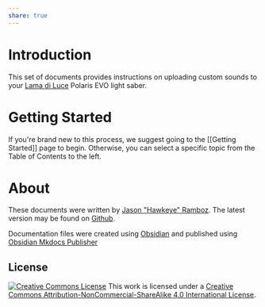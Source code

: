 ```yaml
---
share: true
---
```

# Introduction
This set of documents provides instructions on uploading custom sounds to your [Lama di Luce](https://www.lamadiluce.it/) Polaris EVO light saber.

# Getting Started
If you're brand new to this process, we suggest going to the [[Getting Started]] page to begin. Otherwise, you can select a specific topic from the Table of Contents to the left.

# About
These documents were written by [Jason "Hawkeye" Ramboz](https://github.com/jramboz). The latest version may be found on [Github](https://github.com/jramboz/polaris-sound-docs).

Documentation files were created using [Obsidian](http://obsidian.md) and published using [Obsidian Mkdocs Publisher](https://obsidian-publisher.netlify.app/)

## License
<a rel="license" href="http://creativecommons.org/licenses/by-nc-sa/4.0/"><img alt="Creative Commons License" style="border-width:0" src="https://i.creativecommons.org/l/by-nc-sa/4.0/88x31.png" /></a>
This work is licensed under a <a rel="license" href="http://creativecommons.org/licenses/by-nc-sa/4.0/">Creative Commons Attribution-NonCommercial-ShareAlike 4.0 International License</a>.